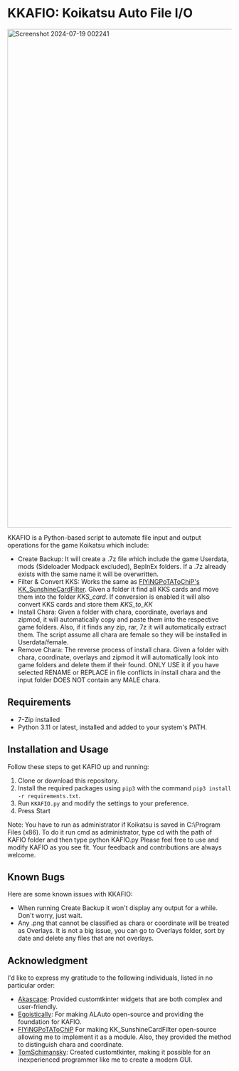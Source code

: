 # KKAFIO: Koikatsu Auto File I/O
<img width="1120" alt="Screenshot 2024-07-19 002241" src="https://github.com/user-attachments/assets/d4aed6ce-6f02-4aa4-9aed-8947547bb2a8">

KKAFIO is a Python-based script to automate file input and output operations for the game Koikatsu which include:
- Create Backup: It will create a .7z file which include the game Userdata, mods (Sideloader Modpack excluded), BepInEx folders. If a .7z already exists with the same name it will be overwritten.
- Filter & Convert KKS: Works the same as [FlYiNGPoTAToChiP's KK_SunshineCardFilter](https://github.com/FlYiNGPoTAToChiP/KK_SunshineCardFilter). Given a folder it find all KKS cards and move them into the folder _KKS_card_. If conversion is enabled it will also convert KKS cards and store them _KKS_to_KK_
- Install Chara: Given a folder with chara, coordinate, overlays and zipmod, it will automatically copy and paste them into the respective game folders. Also, if it finds any zip, rar, 7z it will automatically extract them. The script assume all chara are female so they will be installed in Userdata/female. 
- Remove Chara: The reverse process of install chara.  Given a folder with chara, coordinate, overlays and zipmod it will automatically look into game folders and delete them if their found. ONLY USE it if you have selected RENAME or REPLACE in file conflicts in install chara and the input folder DOES NOT contain any MALE chara.

## Requirements 
- 7-Zip installed
- Python 3.11 or latest, installed and added to your system's PATH.

## Installation and Usage
Follow these steps to get KAFIO up and running:

1. Clone or download this repository.
2. Install the required packages using `pip3` with the command `pip3 install -r requirements.txt`.
4. Run `KKAFIO.py` and modify the settings to your preference.
5. Press Start

Note: You have to run as administrator if Koikatsu is saved in C:\Program Files (x86). To do it run cmd as administrator, type cd with the path of KAFIO folder and then type python KAFIO.py
Please feel free to use and modify KAFIO as you see fit. Your feedback and contributions are always welcome.

## Known Bugs
Here are some known issues with KKAFIO:

- When running Create Backup it won't display any output for a while. Don't worry, just wait.
- Any .png that cannot be classified as chara or coordinate will be treated as Overlays. It is not a big issue, you can go to Overlays folder, sort by date and delete any files that are not overlays.

## Acknowledgment
I'd like to express my gratitude to the following individuals, listed in no particular order:

- [Akascape](https://github.com/Akascape): Provided customtkinter widgets that are both complex and user-friendly.
- [Egoistically](https://github.com/Egoistically): For making ALAuto open-source and providing the foundation for KAFIO.
- [FlYiNGPoTAToChiP](https://github.com/FlYiNGPoTAToChiP) For making KK_SunshineCardFilter open-source allowing me to implement it as a module. Also, they provided the method to distinguish chara and coordinate.
- [TomSchimansky](https://github.com/TomSchimansky): Created customtkinter, making it possible for an inexperienced programmer like me to create a modern GUI.


